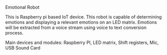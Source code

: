 Emotional Robot


This is Raspberry pi based IoT device. This robot is capable of determining emotions and displaying a relevant emotions on an LED matrix. Emotions will be extracted from a voice stream using voice to text conversion process.

Main devices and modules: Raspberry PI, LED  matrix, Shift registers, Mic, USB Sound Card
